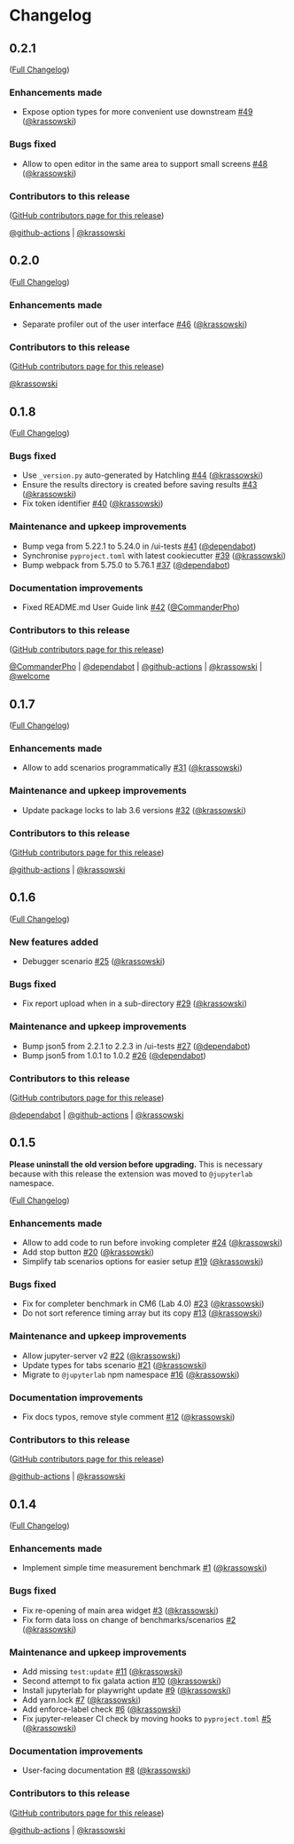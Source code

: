 # Changelog

<!-- <START NEW CHANGELOG ENTRY> -->

## 0.2.1

([Full Changelog](https://github.com/jupyterlab/ui-profiler/compare/v0.2.0...308598c8f2f2c344fee6d9ccffd1c379f8b8ecbc))

### Enhancements made

- Expose option types for more convenient use downstream [#49](https://github.com/jupyterlab/ui-profiler/pull/49) ([@krassowski](https://github.com/krassowski))

### Bugs fixed

- Allow to open editor in the same area to support small screens [#48](https://github.com/jupyterlab/ui-profiler/pull/48) ([@krassowski](https://github.com/krassowski))

### Contributors to this release

([GitHub contributors page for this release](https://github.com/jupyterlab/ui-profiler/graphs/contributors?from=2023-04-23&to=2023-04-30&type=c))

[@github-actions](https://github.com/search?q=repo%3Ajupyterlab%2Fui-profiler+involves%3Agithub-actions+updated%3A2023-04-23..2023-04-30&type=Issues) | [@krassowski](https://github.com/search?q=repo%3Ajupyterlab%2Fui-profiler+involves%3Akrassowski+updated%3A2023-04-23..2023-04-30&type=Issues)

<!-- <END NEW CHANGELOG ENTRY> -->

## 0.2.0

([Full Changelog](https://github.com/jupyterlab/ui-profiler/compare/v0.1.8...3c4d2c8f2f80ba5e81c16b1dea2b77d76c209766))

### Enhancements made

- Separate profiler out of the user interface [#46](https://github.com/jupyterlab/ui-profiler/pull/46) ([@krassowski](https://github.com/krassowski))

### Contributors to this release

([GitHub contributors page for this release](https://github.com/jupyterlab/ui-profiler/graphs/contributors?from=2023-04-02&to=2023-04-23&type=c))

[@krassowski](https://github.com/search?q=repo%3Ajupyterlab%2Fui-profiler+involves%3Akrassowski+updated%3A2023-04-02..2023-04-23&type=Issues)

## 0.1.8

([Full Changelog](https://github.com/jupyterlab/ui-profiler/compare/v0.1.7...528461f6f554e6656475aa2054c3ec12240f65e5))

### Bugs fixed

- Use `_version.py` auto-generated by Hatchling [#44](https://github.com/jupyterlab/ui-profiler/pull/44) ([@krassowski](https://github.com/krassowski))
- Ensure the results directory is created before saving results [#43](https://github.com/jupyterlab/ui-profiler/pull/43) ([@krassowski](https://github.com/krassowski))
- Fix token identifier [#40](https://github.com/jupyterlab/ui-profiler/pull/40) ([@krassowski](https://github.com/krassowski))

### Maintenance and upkeep improvements

- Bump vega from 5.22.1 to 5.24.0 in /ui-tests [#41](https://github.com/jupyterlab/ui-profiler/pull/41) ([@dependabot](https://github.com/dependabot))
- Synchronise `pyproject.toml` with latest cookiecutter [#39](https://github.com/jupyterlab/ui-profiler/pull/39) ([@krassowski](https://github.com/krassowski))
- Bump webpack from 5.75.0 to 5.76.1 [#37](https://github.com/jupyterlab/ui-profiler/pull/37) ([@dependabot](https://github.com/dependabot))

### Documentation improvements

- Fixed README.md User Guide link [#42](https://github.com/jupyterlab/ui-profiler/pull/42) ([@CommanderPho](https://github.com/CommanderPho))

### Contributors to this release

([GitHub contributors page for this release](https://github.com/jupyterlab/ui-profiler/graphs/contributors?from=2023-02-11&to=2023-04-02&type=c))

[@CommanderPho](https://github.com/search?q=repo%3Ajupyterlab%2Fui-profiler+involves%3ACommanderPho+updated%3A2023-02-11..2023-04-02&type=Issues) | [@dependabot](https://github.com/search?q=repo%3Ajupyterlab%2Fui-profiler+involves%3Adependabot+updated%3A2023-02-11..2023-04-02&type=Issues) | [@github-actions](https://github.com/search?q=repo%3Ajupyterlab%2Fui-profiler+involves%3Agithub-actions+updated%3A2023-02-11..2023-04-02&type=Issues) | [@krassowski](https://github.com/search?q=repo%3Ajupyterlab%2Fui-profiler+involves%3Akrassowski+updated%3A2023-02-11..2023-04-02&type=Issues) | [@welcome](https://github.com/search?q=repo%3Ajupyterlab%2Fui-profiler+involves%3Awelcome+updated%3A2023-02-11..2023-04-02&type=Issues)

## 0.1.7

([Full Changelog](https://github.com/jupyterlab/ui-profiler/compare/v0.1.6...eac70e739f420197f6ae0049d93602ce6ac8a1eb))

### Enhancements made

- Allow to add scenarios programmatically [#31](https://github.com/jupyterlab/ui-profiler/pull/31) ([@krassowski](https://github.com/krassowski))

### Maintenance and upkeep improvements

- Update package locks to lab 3.6 versions [#32](https://github.com/jupyterlab/ui-profiler/pull/32) ([@krassowski](https://github.com/krassowski))

### Contributors to this release

([GitHub contributors page for this release](https://github.com/jupyterlab/ui-profiler/graphs/contributors?from=2023-01-22&to=2023-02-11&type=c))

[@github-actions](https://github.com/search?q=repo%3Ajupyterlab%2Fui-profiler+involves%3Agithub-actions+updated%3A2023-01-22..2023-02-11&type=Issues) | [@krassowski](https://github.com/search?q=repo%3Ajupyterlab%2Fui-profiler+involves%3Akrassowski+updated%3A2023-01-22..2023-02-11&type=Issues)

## 0.1.6

([Full Changelog](https://github.com/jupyterlab/ui-profiler/compare/v0.1.5...7949566d5055a9a0ed1fdc6f607cecc803a92f3c))

### New features added

- Debugger scenario [#25](https://github.com/jupyterlab/ui-profiler/pull/25) ([@krassowski](https://github.com/krassowski))

### Bugs fixed

- Fix report upload when in a sub-directory [#29](https://github.com/jupyterlab/ui-profiler/pull/29) ([@krassowski](https://github.com/krassowski))

### Maintenance and upkeep improvements

- Bump json5 from 2.2.1 to 2.2.3 in /ui-tests [#27](https://github.com/jupyterlab/ui-profiler/pull/27) ([@dependabot](https://github.com/dependabot))
- Bump json5 from 1.0.1 to 1.0.2 [#26](https://github.com/jupyterlab/ui-profiler/pull/26) ([@dependabot](https://github.com/dependabot))

### Contributors to this release

([GitHub contributors page for this release](https://github.com/jupyterlab/ui-profiler/graphs/contributors?from=2022-12-28&to=2023-01-22&type=c))

[@dependabot](https://github.com/search?q=repo%3Ajupyterlab%2Fui-profiler+involves%3Adependabot+updated%3A2022-12-28..2023-01-22&type=Issues) | [@github-actions](https://github.com/search?q=repo%3Ajupyterlab%2Fui-profiler+involves%3Agithub-actions+updated%3A2022-12-28..2023-01-22&type=Issues) | [@krassowski](https://github.com/search?q=repo%3Ajupyterlab%2Fui-profiler+involves%3Akrassowski+updated%3A2022-12-28..2023-01-22&type=Issues)

## 0.1.5

**Please uninstall the old version before upgrading.** This is necessary because with this release the extension was moved to `@jupyterlab` namespace.

([Full Changelog](https://github.com/jupyterlab/ui-profiler/compare/v0.1.4...59e2b4d9172df6c9865e1563c0421037fb850b10))

### Enhancements made

- Allow to add code to run before invoking completer [#24](https://github.com/jupyterlab/ui-profiler/pull/24) ([@krassowski](https://github.com/krassowski))
- Add stop button [#20](https://github.com/jupyterlab/ui-profiler/pull/20) ([@krassowski](https://github.com/krassowski))
- Simplify tab scenarios options for easier setup [#19](https://github.com/jupyterlab/ui-profiler/pull/19) ([@krassowski](https://github.com/krassowski))

### Bugs fixed

- Fix for completer benchmark in CM6 (Lab 4.0) [#23](https://github.com/jupyterlab/ui-profiler/pull/23) ([@krassowski](https://github.com/krassowski))
- Do not sort reference timing array but its copy [#13](https://github.com/jupyterlab/ui-profiler/pull/13) ([@krassowski](https://github.com/krassowski))

### Maintenance and upkeep improvements

- Allow jupyter-server v2 [#22](https://github.com/jupyterlab/ui-profiler/pull/22) ([@krassowski](https://github.com/krassowski))
- Update types for tabs scenario [#21](https://github.com/jupyterlab/ui-profiler/pull/21) ([@krassowski](https://github.com/krassowski))
- Migrate to `@jupyterlab` npm namespace [#16](https://github.com/jupyterlab/ui-profiler/pull/16) ([@krassowski](https://github.com/krassowski))

### Documentation improvements

- Fix docs typos, remove style comment [#12](https://github.com/jupyterlab/ui-profiler/pull/12) ([@krassowski](https://github.com/krassowski))

### Contributors to this release

([GitHub contributors page for this release](https://github.com/jupyterlab/ui-profiler/graphs/contributors?from=2022-12-18&to=2022-12-28&type=c))

[@github-actions](https://github.com/search?q=repo%3Ajupyterlab%2Fui-profiler+involves%3Agithub-actions+updated%3A2022-12-18..2022-12-28&type=Issues) | [@krassowski](https://github.com/search?q=repo%3Ajupyterlab%2Fui-profiler+involves%3Akrassowski+updated%3A2022-12-18..2022-12-28&type=Issues)

## 0.1.4

([Full Changelog](https://github.com/jupyterlab/ui-profiler/compare/v0.1.3...f2b4a4443b5fff366359abc6a293274829e81491))

### Enhancements made

- Implement simple time measurement benchmark [#1](https://github.com/jupyterlab/ui-profiler/pull/1) ([@krassowski](https://github.com/krassowski))

### Bugs fixed

- Fix re-opening of main area widget [#3](https://github.com/jupyterlab/ui-profiler/pull/3) ([@krassowski](https://github.com/krassowski))
- Fix form data loss on change of benchmarks/scenarios [#2](https://github.com/jupyterlab/ui-profiler/pull/2) ([@krassowski](https://github.com/krassowski))

### Maintenance and upkeep improvements

- Add missing `test:update` [#11](https://github.com/jupyterlab/ui-profiler/pull/11) ([@krassowski](https://github.com/krassowski))
- Second attempt to fix galata action [#10](https://github.com/jupyterlab/ui-profiler/pull/10) ([@krassowski](https://github.com/krassowski))
- Install jupyterlab for playwright update [#9](https://github.com/jupyterlab/ui-profiler/pull/9) ([@krassowski](https://github.com/krassowski))
- Add yarn.lock [#7](https://github.com/jupyterlab/ui-profiler/pull/7) ([@krassowski](https://github.com/krassowski))
- Add enforce-label check [#6](https://github.com/jupyterlab/ui-profiler/pull/6) ([@krassowski](https://github.com/krassowski))
- Fix jupyter-releaser CI check by moving hooks to `pyproject.toml` [#5](https://github.com/jupyterlab/ui-profiler/pull/5) ([@krassowski](https://github.com/krassowski))

### Documentation improvements

- User-facing documentation [#8](https://github.com/jupyterlab/ui-profiler/pull/8) ([@krassowski](https://github.com/krassowski))

### Contributors to this release

([GitHub contributors page for this release](https://github.com/jupyterlab/ui-profiler/graphs/contributors?from=2022-12-06&to=2022-12-18&type=c))

[@github-actions](https://github.com/search?q=repo%3Ajupyterlab%2Fui-profiler+involves%3Agithub-actions+updated%3A2022-12-06..2022-12-18&type=Issues) | [@krassowski](https://github.com/search?q=repo%3Ajupyterlab%2Fui-profiler+involves%3Akrassowski+updated%3A2022-12-06..2022-12-18&type=Issues)
